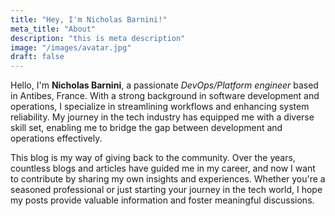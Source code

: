 ```yaml
---
title: "Hey, I'm Nicholas Barnini!"
meta_title: "About"
description: "this is meta description"
image: "/images/avatar.jpg"
draft: false
---
```


Hello, I'm **Nicholas Barnini**, a passionate *DevOps/Platform engineer* based in Antibes, France. With a strong background in software development and operations, I specialize in streamlining workflows and enhancing system reliability. My journey in the tech industry has equipped me with a diverse skill set, enabling me to bridge the gap between development and operations effectively.

This blog is my way of giving back to the community. Over the years, countless blogs and articles have guided me in my career, and now I want to contribute by sharing my own insights and experiences. Whether you're a seasoned professional or just starting your journey in the tech world, I hope my posts provide valuable information and foster meaningful discussions.


